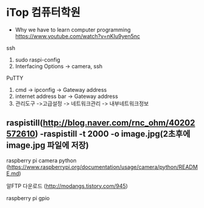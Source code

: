 # iTop 컴퓨터학원

- Why we have to learn computer programming
https://www.youtube.com/watch?v=nKIu9yen5nc

ssh
1. sudo raspi-config
2. Interfacing Options
 -> camera, ssh
 
PuTTY
1. cmd -> ipconfig -> Gateway address
2. internet address bar -> Gateway address
3. 관리도구 ->고급설정 -> 네트워크관리 -> 내부네트워크정보

raspistill(http://blog.naver.com/rnc_ohm/40202572610)
-raspistill -t 2000 -o image.jpg(2초후에 image.jpg 파일에 저장)
-



raspberry pi camera python
(https://www.raspberrypi.org/documentation/usage/camera/python/README.md)

알FTP 다운로드
(http://modangs.tistory.com/945)

raspberry pi gpio
